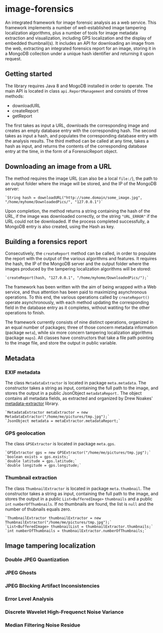 # image-forensics

An integrated framework for image forensic analysis as a web service. This framework implements a number of well-established image tampering localization algorithms, plus a number of tools for image metadata extraction and visualization, including GPS localization and the display of embedded thumbnail(s). It includes an API for downloading an image from the web, extracting an integrated forensics report for an image, storing it in a MongoDB collection under a unique hash identifier and returning it upon request.

## Getting started

The library requires Java 8 and MogoDB installed in order to operate. The main API is located in class `api.ReportManagement` and consists of three methods:

* downloadURL
* createReport
* getReport

The first takes as input a URL, downloads the corresponding image and creates an empty database entry with the corresponding hash. The second takes as input a hash, and populates the corresponding database entry with the analysis results. The third method can be called at any time, takes a hash as input, and returns the contents of the corresponding database entry at the time, in the form of a ForensicReport object.


## Downloading an image from a URL

The method requires the image URL (can also be a local `file:/`), the path to an output folder where the image will be stored, and the IP of the MongoDB server:

    `String hash = downloadURL("http://some.domain/some_image.jpg", "/home/myhome/DownloadedPics/", "127.0.0.1")`

Upon completion, the method returns a string containing the hash of the URL, if the image was downloaded correctly, or the string `"URL_ERROR"` if the URL could not be downloaded. If the process completed successfully, a MongoDB entry is also created, using the Hash as key.

## Building a forensics report

Consecutively, the `createReport` method can be called, in order to populate the report with the output of the various algorithms and features. It requires the hash, the IP of the MongoDB server and the output folder where the images produced by the tampering localization algorithms will be stored:

    `createReport(hash, "127.0.0.1", "/home/myhome/DownloadedPics/");`

The framework has been written with the aim of being wrapped with a Web service, and thus attention has been paid to maximizing asynchronous operations. To this end, the various operations called by `createReport()` operate asynchronously, with each method updating the corresponding field in the database entry as it completes, without watiting for the other operations to finish.

The framework currently consists of nine distinct operations, organized in an equal number of packages; three of those concern metadata information (package `meta`), while six more concern tampering localization algorithms (package `maps`). All classes have constructors that take a file path pointing to the image file, and store the output in public variable.

## Metadata

### EXIF metadata

The class `MetadataExtractor` is located in package `meta.metadata`. The constructor takes a string as input, containing the full path to the image, and stores the output in a public JsonObject `metadataReport.` The object contains all metadata fields, as extracted and organized by Drew Noakes' [metadata-extractor][] library. 

    `MetadataExtractor metaExtractor = new MetadataExtractor("/home/me/pictures/tmp.jpg");`
    `JsonObject metadata = metaExtractor.metadataReport;`

### GPS geolocation

The class `GPSExtractor` is located in package `meta.gps`.

    `GPSExtractor gps = new GPSExtractor("/home/me/pictures/tmp.jpg");`
    `boolean exists = gps.exists;`
    `double latitude = gps.latitude;`
    `double longitude = gps.longitude;`

### Thumbnail extraction

The class `ThumbnailExtractor` is located in package `meta.thumbnail`. The constructor takes a string as input, containing the full path to the image, and stores the output in a public `List<BufferedImage>` `thumbnails` and a public `int` `numberOfThumbnails`. If no thumbnails are found, the list is `null` and the number of thubnails equals zero. 

    `ThumbnailExtractor thumbnailExtractor = new ThumbnailExtractor("/home/me/pictures/tmp.jpg");`
    `List<BufferedImage> thumbnailList = thumbnailExtractor.thumbnails;`
    `int numberOfThumbnails = thumbnailExtractor.numberOfThumbnails;`

## Image tampering localization

### Double JPEG Quantization

### JPEG Ghosts

### JPEG Blocking Artifact Inconsistencies

### Error Level Analysis

### Discrete Wavelet High-Frequenct Noise Variance

### Median Filtering Noise Residue



  [metadata-extractor]: https://drewnoakes.com/code/exif/
